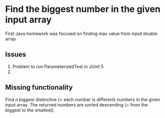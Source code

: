 # Find the biggest number in the given input array
First Java homework was focused on finding max value from input double array

## Issues
1. Problem to run ParameterizedTest in JUnit 5
2. 

## Missing functionality
Find n biggest distinctive (= each number is different) numbers in the given input array. The returned numbers are sorted descending (= from the biggest to the smallest).

